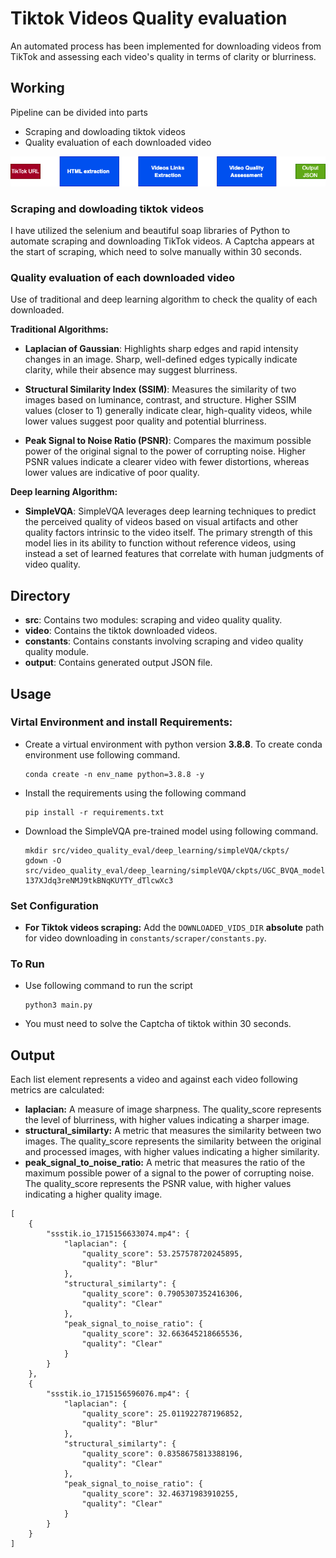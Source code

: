 # Tiktok Videos Quality evaluation
An automated process has been implemented for downloading videos from TikTok and assessing each video's quality in terms of clarity or blurriness.

## Working

Pipeline can be divided into parts
- Scraping and dowloading tiktok videos
- Quality evaluation of each downloaded video

![alt text](diagram/block_diagram.drawio.png)

### Scraping and dowloading tiktok videos
I have utilized the selenium and beautiful soap libraries of Python to automate scraping and downloading TikTok videos. A Captcha appears at the start of scraping, which need to solve manually within 30 seconds.

### Quality evaluation of each downloaded video
Use of traditional and deep learning algorithm to check the quality of each downloaded.

**Traditional Algorithms:**

- **Laplacian of Gaussian**: Highlights sharp edges and rapid intensity changes in an image. Sharp, well-defined edges typically indicate clarity, while their absence may suggest blurriness.

- **Structural Similarity Index (SSIM)**: Measures the similarity of two images based on luminance, contrast, and structure. Higher SSIM values (closer to 1) generally indicate clear, high-quality videos, while lower values suggest poor quality and potential blurriness.

- **Peak Signal to Noise Ratio (PSNR)**: Compares the maximum possible power of the original signal to the power of corrupting noise. Higher PSNR values indicate a clearer video with fewer distortions, whereas lower values are indicative of poor quality.

**Deep learning Algorithm:**

- **SimpleVQA**: SimpleVQA leverages deep learning techniques to predict the perceived quality of videos based on visual artifacts and other quality factors intrinsic to the video itself. The primary strength of this model lies in its ability to function without reference videos, using instead a set of learned features that correlate with human judgments of video quality.

## Directory
- **src**: Contains two modules: scraping and video quality quality.
- **video**: Contains the tiktok downloaded videos.
- **constants**: Contains constants involving scraping and video quality quality module.
- **output**: Contains generated output JSON file.


## Usage
### Virtal Environment and install Requirements:

- Create a virtual environment with python version **3.8.8**. To create conda environment use following command.
    ```
    conda create -n env_name python=3.8.8 -y
    ```
- Install the requirements using the following command
    
    ```
    pip install -r requirements.txt
    ```
- Download the SimpleVQA pre-trained model using following command.
    ```
    mkdir src/video_quality_eval/deep_learning/simpleVQA/ckpts/
    gdown -O src/video_quality_eval/deep_learning/simpleVQA/ckpts/UGC_BVQA_model.pth 137XJdq3reNMJ9tkBNqKUYTY_dTlcwXc3
    ```

### Set Configuration
- **For Tiktok videos scraping:** Add the `DOWNLOADED_VIDS_DIR` **absolute** path for video downloading in `constants/scraper/constants.py`.

### To Run
- Use following command to run the script
    ```
    python3 main.py
    ```
- You must need to solve the Captcha of tiktok within 30 seconds.

## Output
Each list element represents a video and against each video following metrics are calculated:
- **laplacian:** A measure of image sharpness. The quality_score represents the level of blurriness, with higher values indicating a sharper image. 
- **structural_similarty:** A metric that measures the similarity between two images. The quality_score represents the similarity between the original and processed images, with higher values indicating a higher similarity. 
- **peak_signal_to_noise_ratio:** A metric that measures the ratio of the maximum possible power of a signal to the power of corrupting noise. The quality_score represents the PSNR value, with higher values indicating a higher quality image.

```
[
    {
        "ssstik.io_1715156633074.mp4": {
            "laplacian": {
                "quality_score": 53.257578720245895,
                "quality": "Blur"
            },
            "structural_similarty": {
                "quality_score": 0.7905307352416306,
                "quality": "Clear"
            },
            "peak_signal_to_noise_ratio": {
                "quality_score": 32.663645218665536,
                "quality": "Clear"
            }
        }
    },
    {
        "ssstik.io_1715156596076.mp4": {
            "laplacian": {
                "quality_score": 25.011922787196852,
                "quality": "Blur"
            },
            "structural_similarty": {
                "quality_score": 0.8358675813388196,
                "quality": "Clear"
            },
            "peak_signal_to_noise_ratio": {
                "quality_score": 32.46371983910255,
                "quality": "Clear"
            }
        }
    }
]
```